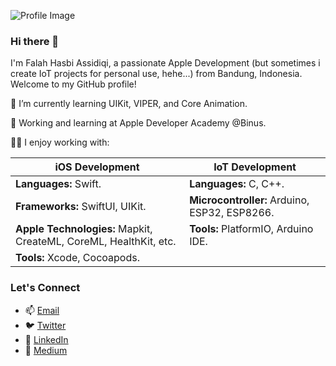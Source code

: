 ![Profile Image](https://media.licdn.com/dms/image/D5616AQFP6lB-nFjbOQ/profile-displaybackgroundimage-shrink_350_1400/0/1681620457439?e=1706745600&v=beta&t=d3WIVphi126OjanH7_-H-5Loy1L4u1oyVB4mtXm_acs)

### Hi there 👋

I'm Falah Hasbi Assidiqi, a passionate Apple Development (but sometimes i create IoT projects for personal use, hehe...) from Bandung, Indonesia. Welcome to my GitHub profile!

🌱 I’m currently learning UIKit, VIPER, and Core Animation.

💼 Working and learning at Apple Developer Academy @Binus.

👨‍💻 I enjoy working with:

| **iOS Development**                      | **IoT Development**                           |
|----------------------------------------|---------------------------------------------|
| **Languages:** Swift.                   | **Languages:** C, C++.                      |
| **Frameworks:** SwiftUI, UIKit.         | **Microcontroller:** Arduino, ESP32, ESP8266.|
| **Apple Technologies:** Mapkit, CreateML, CoreML, HealthKit, etc. | **Tools:** PlatformIO, Arduino IDE.       |
| **Tools:** Xcode, Cocoapods.            |                                             |


### Let's Connect

- 📫 [Email](mailto:falahhasbiassidiqi@gmail.com)
- 🐦 [Twitter](https://twitter.com/fhassidiqi)
- 💼 [LinkedIn](https://www.linkedin.com/in/falahhasbiassidiqi/)
- 📄 [Medium](https://medium.com/@falahhasbiassidiqi)
